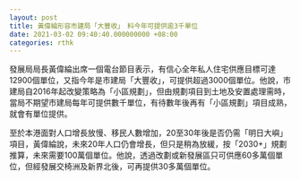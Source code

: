 ```yaml
---
layout: post
title: 黃偉綸形容市建局「大豐收」　料今年可提供逾3千單位
date: 2021-03-02 09:40:40.000000000 +08:00
categories: rthk
---
```


發展局局長黃偉綸出席一個電台節目表示，有信心全年私人住宅供應目標可達12900個單位，又指今年是市建局「大豐收」，可提供超過3000個單位。他說，市建局自2016年起改變策略為「小區規劃」，但由規劃項目到土地及安置處理需時，當局不期望市建局每年可提供數千單位，有待數年後再有「小區規劃」項目成熟，就會有單位提供。

至於本港面對人口增長放慢、移民人數增加，20至30年後是否仍需「明日大嶼」項目，黃偉綸說，未來20年人口仍會增長，但只是稍為放緩，按「2030+」規劃推算，未來需要100萬個單位。他說，透過改劃或新發展區只可供應60多萬個單位，但經發展交椅洲及新界北後，可再提供30多萬個單位。

